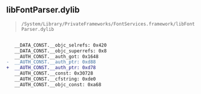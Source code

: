 ## libFontParser.dylib

> `/System/Library/PrivateFrameworks/FontServices.framework/libFontParser.dylib`

```diff

   __DATA_CONST.__objc_selrefs: 0x420
   __DATA_CONST.__objc_superrefs: 0x8
   __AUTH_CONST.__auth_got: 0x1648
-  __AUTH_CONST.__auth_ptr: 0xd88
+  __AUTH_CONST.__auth_ptr: 0xd78
   __AUTH_CONST.__const: 0x30728
   __AUTH_CONST.__cfstring: 0xde0
   __AUTH_CONST.__objc_const: 0xa68

```
